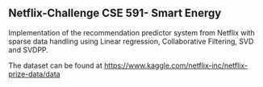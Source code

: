 ## Netflix-Challenge CSE 591- Smart Energy

Implementation of the recommendation predictor system from Netflix with sparse data handling using Linear regression, Collaborative Filtering, SVD and SVDPP.

The dataset can be found at https://www.kaggle.com/netflix-inc/netflix-prize-data/data
